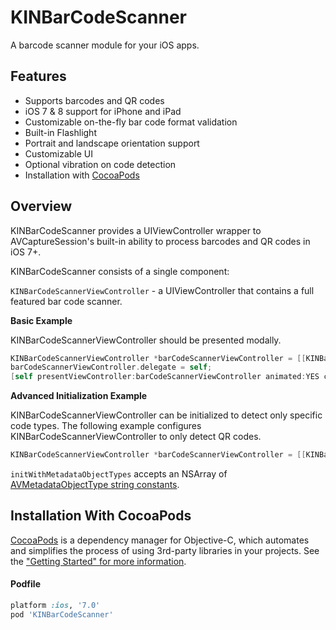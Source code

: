 KINBarCodeScanner
=================

A barcode scanner module for your iOS apps.

Features
------------------------
* Supports barcodes and QR codes
* iOS 7 & 8 support for iPhone and iPad
* Customizable on-the-fly bar code format validation
* Built-in Flashlight
* Portrait and landscape orientation support
* Customizable UI
* Optional vibration on code detection
* Installation with [CocoaPods](http://cocoapods.org/)

Overview
------------------------
KINBarCodeScanner provides a UIViewController wrapper to AVCaptureSession's built-in ability to process barcodes and QR codes in iOS 7+.

KINBarCodeScanner consists of a single component:

`KINBarCodeScannerViewController` - a UIViewController that contains a full featured bar code scanner.

**Basic Example**

KINBarCodeScannerViewController should be presented modally.
```objective-c
KINBarCodeScannerViewController *barCodeScannerViewController = [[KINBarCodeScannerViewController alloc] init];
barCodeScannerViewController.delegate = self;
[self presentViewController:barCodeScannerViewController animated:YES completion:nil];
```

**Advanced Initialization Example**

KINBarCodeScannerViewController can be initialized to detect only specific code types. The following example configures KINBarCodeScannerViewController to only detect QR codes.

```objective-c
KINBarCodeScannerViewController *barCodeScannerViewController = [[KINBarCodeScannerViewController alloc] initWithMetadataObjectTypes:@[AVMetadataObjectTypeQRCode]];
```

`initWithMetadataObjectTypes` accepts an NSArray of [AVMetadataObjectType string constants](https://developer.apple.com/library/IOS/documentation/AVFoundation/Reference/AVMetadataMachineReadableCodeObject_Class/index.html#//apple_ref/doc/constant_group/Machine_Readable_Object_Types).


Installation With CocoaPods
------------------------
[CocoaPods](http://cocoapods.org) is a dependency manager for Objective-C, which automates and simplifies the process of using 3rd-party libraries in your projects. See the ["Getting Started" for more information](http://guides.cocoapods.org/using/getting-started.html).

#### Podfile

```ruby
platform :ios, '7.0'
pod 'KINBarCodeScanner'
```
